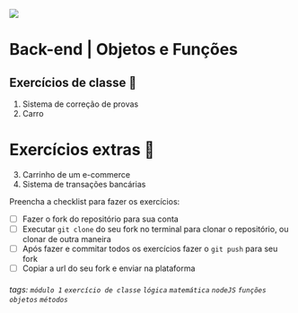 ![](https://i.imgur.com/xG74tOh.png)

# Back-end | Objetos e Funções

## Exercícios de classe 🏫

01. Sistema de correção de provas
02. Carro

# Exercícios extras 🌟

03. Carrinho de um e-commerce
04. Sistema de transações bancárias

Preencha a checklist para fazer os exercícios:

-   [ ] Fazer o fork do repositório para sua conta
-   [ ] Executar `git clone` do seu fork no terminal para clonar o repositório, ou clonar de outra maneira
-   [ ] Após fazer e commitar todos os exercícios fazer o `git push` para seu fork
-   [ ] Copiar a url do seu fork e enviar na plataforma

###### tags: `módulo 1` `exercício de classe` `lógica` `matemática` `nodeJS` `funções` `objetos` `métodos`

